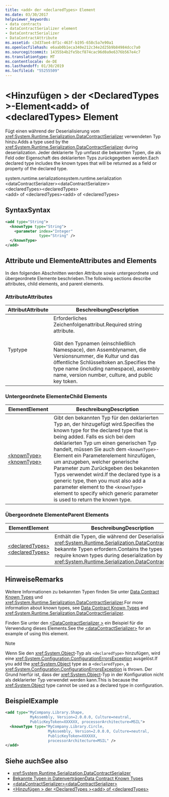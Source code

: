 ```yaml
---
title: <add> der <declaredTypes> Element
ms.date: 03/30/2017
helpviewer_keywords:
- data contracts
- dataContractSerializer element
- DataContractSerializer
- DataContractAttribute
ms.assetid: c3d37ae4-8f1c-463f-b195-658c5a7e90a1
ms.openlocfilehash: e6aab0b1eca340e212c34e2d25b9b84984dcc7a0
ms.sourcegitcommit: 14355b4b2fe5bcf874cac96d0a9e6376b567e4c7
ms.translationtype: MT
ms.contentlocale: de-DE
ms.lasthandoff: 01/30/2019
ms.locfileid: "55255509"
---
```

# <a name="add-of-declaredtypes-element"></a><span data-ttu-id="35ec0-102">\<Hinzufügen > der \<DeclaredTypes >-Element</span><span class="sxs-lookup"><span data-stu-id="35ec0-102">\<add> of \<declaredTypes> Element</span></span>
<span data-ttu-id="35ec0-103">Fügt einen während der Deserialisierung vom <xref:System.Runtime.Serialization.DataContractSerializer> verwendeten Typ hinzu.</span><span class="sxs-lookup"><span data-stu-id="35ec0-103">Adds a type used by the <xref:System.Runtime.Serialization.DataContractSerializer> during deserialization.</span></span> <span data-ttu-id="35ec0-104">Jeder deklarierte Typ umfasst die bekannten Typen, die als Feld oder Eigenschaft des deklarierten Typs zurückgegeben werden.</span><span class="sxs-lookup"><span data-stu-id="35ec0-104">Each declared type includes the known types that will be returned as a field or property of the declared type.</span></span>  
  
 <span data-ttu-id="35ec0-105">system.runtime.serialization</span><span class="sxs-lookup"><span data-stu-id="35ec0-105">system.runtime.serialization</span></span>  
<span data-ttu-id="35ec0-106">\<dataContractSerializer></span><span class="sxs-lookup"><span data-stu-id="35ec0-106">\<dataContractSerializer></span></span>  
<span data-ttu-id="35ec0-107">\<declaredTypes></span><span class="sxs-lookup"><span data-stu-id="35ec0-107">\<declaredTypes></span></span>  
<span data-ttu-id="35ec0-108">\<add> of \<declaredTypes></span><span class="sxs-lookup"><span data-stu-id="35ec0-108">\<add> of \<declaredTypes></span></span>  
  
## <a name="syntax"></a><span data-ttu-id="35ec0-109">Syntax</span><span class="sxs-lookup"><span data-stu-id="35ec0-109">Syntax</span></span>  
  
```xml  
<add type="String">
  <knownType type="String">
    <parameter index="Integer"
               type="String" />
  </knownType>
</add>
```  
  
## <a name="attributes-and-elements"></a><span data-ttu-id="35ec0-110">Attribute und Elemente</span><span class="sxs-lookup"><span data-stu-id="35ec0-110">Attributes and Elements</span></span>  
 <span data-ttu-id="35ec0-111">In den folgenden Abschnitten werden Attribute sowie untergeordnete und übergeordnete Elemente beschrieben.</span><span class="sxs-lookup"><span data-stu-id="35ec0-111">The following sections describe attributes, child elements, and parent elements.</span></span>  
  
### <a name="attributes"></a><span data-ttu-id="35ec0-112">Attribute</span><span class="sxs-lookup"><span data-stu-id="35ec0-112">Attributes</span></span>  
  
|<span data-ttu-id="35ec0-113">Attribut</span><span class="sxs-lookup"><span data-stu-id="35ec0-113">Attribute</span></span>|<span data-ttu-id="35ec0-114">Beschreibung</span><span class="sxs-lookup"><span data-stu-id="35ec0-114">Description</span></span>|  
|---------------|-----------------|  
|<span data-ttu-id="35ec0-115">Typ</span><span class="sxs-lookup"><span data-stu-id="35ec0-115">type</span></span>|<span data-ttu-id="35ec0-116">Erforderliches Zeichenfolgenattribut.</span><span class="sxs-lookup"><span data-stu-id="35ec0-116">Required string attribute.</span></span><br /><br /> <span data-ttu-id="35ec0-117">Gibt den Typnamen (einschließlich Namespace), den Assemblynamen, die Versionsnummer, die Kultur und das öffentliche Schlüsseltoken an.</span><span class="sxs-lookup"><span data-stu-id="35ec0-117">Specifies the type name (including namespace), assembly name, version number, culture, and public key token.</span></span>|  
  
### <a name="child-elements"></a><span data-ttu-id="35ec0-118">Untergeordnete Elemente</span><span class="sxs-lookup"><span data-stu-id="35ec0-118">Child Elements</span></span>  
  
|<span data-ttu-id="35ec0-119">Element</span><span class="sxs-lookup"><span data-stu-id="35ec0-119">Element</span></span>|<span data-ttu-id="35ec0-120">Beschreibung</span><span class="sxs-lookup"><span data-stu-id="35ec0-120">Description</span></span>|  
|-------------|-----------------|  
|[<span data-ttu-id="35ec0-121">\<knownType></span><span class="sxs-lookup"><span data-stu-id="35ec0-121">\<knownType></span></span>](../../../../../docs/framework/configure-apps/file-schema/wcf/knowntype.md)|<span data-ttu-id="35ec0-122">Gibt den bekannten Typ für den deklarierten Typ an, der hinzugefügt wird.</span><span class="sxs-lookup"><span data-stu-id="35ec0-122">Specifies the known type for the declared type that is being added.</span></span> <span data-ttu-id="35ec0-123">Falls es sich bei dem deklarierten Typ um einen generischen Typ handelt, müssen Sie auch dem `<knownType>`-Element ein Parameterelement hinzufügen, um anzugeben, welcher generische Parameter zum Zurückgeben des bekannten Typs verwendet wird.</span><span class="sxs-lookup"><span data-stu-id="35ec0-123">If the declared type is a generic type, then you must also add a parameter element to the `<knownType>` element to specify which generic parameter is used to return the known type.</span></span>|  
  
### <a name="parent-elements"></a><span data-ttu-id="35ec0-124">Übergeordnete Elemente</span><span class="sxs-lookup"><span data-stu-id="35ec0-124">Parent Elements</span></span>  
  
|<span data-ttu-id="35ec0-125">Element</span><span class="sxs-lookup"><span data-stu-id="35ec0-125">Element</span></span>|<span data-ttu-id="35ec0-126">Beschreibung</span><span class="sxs-lookup"><span data-stu-id="35ec0-126">Description</span></span>|  
|-------------|-----------------|  
|[<span data-ttu-id="35ec0-127">\<declaredTypes></span><span class="sxs-lookup"><span data-stu-id="35ec0-127">\<declaredTypes></span></span>](../../../../../docs/framework/configure-apps/file-schema/wcf/declaredtypes.md)|<span data-ttu-id="35ec0-128">Enthält die Typen, die während der Deserialisierung vom <xref:System.Runtime.Serialization.DataContractSerializer> bekannte Typen erfordern.</span><span class="sxs-lookup"><span data-stu-id="35ec0-128">Contains the types that require known types during deserialization by the <xref:System.Runtime.Serialization.DataContractSerializer>.</span></span>|  
  
## <a name="remarks"></a><span data-ttu-id="35ec0-129">Hinweise</span><span class="sxs-lookup"><span data-stu-id="35ec0-129">Remarks</span></span>  
 <span data-ttu-id="35ec0-130">Weitere Informationen zu bekannten Typen finden Sie unter [Data Contract Known Types](../../../../../docs/framework/wcf/feature-details/data-contract-known-types.md) und <xref:System.Runtime.Serialization.DataContractSerializer>.</span><span class="sxs-lookup"><span data-stu-id="35ec0-130">For more information about known types, see [Data Contract Known Types](../../../../../docs/framework/wcf/feature-details/data-contract-known-types.md) and <xref:System.Runtime.Serialization.DataContractSerializer>.</span></span>  
  
 <span data-ttu-id="35ec0-131">Finden Sie unter den [ \<DataContractSerializer >](../../../../../docs/framework/configure-apps/file-schema/wcf/datacontractserializer-element.md) ein Beispiel für die Verwendung dieses Elements.</span><span class="sxs-lookup"><span data-stu-id="35ec0-131">See the [\<dataContractSerializer>](../../../../../docs/framework/configure-apps/file-schema/wcf/datacontractserializer-element.md) for an example of using this element.</span></span>  
  
> [!NOTE]
>  <span data-ttu-id="35ec0-132">Wenn Sie den <xref:System.Object>-Typ als `<declaredType>` hinzufügen, wird eine <xref:System.Configuration.ConfigurationErrorsException> ausgelöst.</span><span class="sxs-lookup"><span data-stu-id="35ec0-132">If you add the <xref:System.Object> type as a `<declaredType>`, a <xref:System.Configuration.ConfigurationErrorsException> is thrown.</span></span> <span data-ttu-id="35ec0-133">Der Grund hierfür ist, dass der <xref:System.Object>-Typ in der Konfiguration nicht als deklarierter Typ verwendet werden kann.</span><span class="sxs-lookup"><span data-stu-id="35ec0-133">This is because the <xref:System.Object> type cannot be used as a declared type in configuration.</span></span>  
  
## <a name="example"></a><span data-ttu-id="35ec0-134">Beispiel</span><span class="sxs-lookup"><span data-stu-id="35ec0-134">Example</span></span>  
  
```xml  
<add type="MyCompany.Library.Shape,
           MyAssembly, Version=2.0.0.0, Culture=neutral,
           PublicKeyToken=XXXXXX, processorArchitecture=MSIL">
  <knownType type="MyCompany.Library.Circle,
                   MyAssembly, Version=2.0.0.0, Culture=neutral,
                   PublicKeyToken=XXXXXX,
                   processorArchitecture=MSIL" />
</add>
```  
  
## <a name="see-also"></a><span data-ttu-id="35ec0-135">Siehe auch</span><span class="sxs-lookup"><span data-stu-id="35ec0-135">See also</span></span>
- <xref:System.Runtime.Serialization.DataContractSerializer>
- [<span data-ttu-id="35ec0-136">Bekannte Typen in Datenverträgen</span><span class="sxs-lookup"><span data-stu-id="35ec0-136">Data Contract Known Types</span></span>](../../../../../docs/framework/wcf/feature-details/data-contract-known-types.md)
- [<span data-ttu-id="35ec0-137">\<dataContractSerializer></span><span class="sxs-lookup"><span data-stu-id="35ec0-137">\<dataContractSerializer></span></span>](../../../../../docs/framework/configure-apps/file-schema/wcf/datacontractserializer-element.md)
- [<span data-ttu-id="35ec0-138">\<Hinzufügen > der \<DeclaredTypes ></span><span class="sxs-lookup"><span data-stu-id="35ec0-138">\<add> of \<declaredTypes></span></span>](../../../../../docs/framework/configure-apps/file-schema/wcf/add-of-declaredtypes-element.md)
